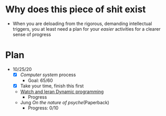 # Why does this piece of shit exist
- When you are deloading from the rigorous, demanding intellectual triggers, you at least need a plan for your *easier* activities for a clearer sense of progress

# Plan
- 10/25/20
  - [x] *Computer system* process
    - Goal: 65/60
  - [X] Take your time, finish this first
  - [Watch and leran Dynamic programming](https://www.youtube.com/watch?v=aPQY__2H3tE)
    - Progress
  - Jung *On the nature of psyche*(Paperback)
    - Progress: 0/10